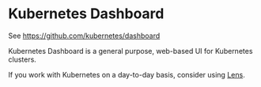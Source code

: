 # Kubernetes Dashboard

See https://github.com/kubernetes/dashboard

Kubernetes Dashboard is a general purpose, web-based UI for Kubernetes clusters. 

If you work with Kubernetes on a day-to-day basis, consider using [Lens](https://k8slens.dev/).
